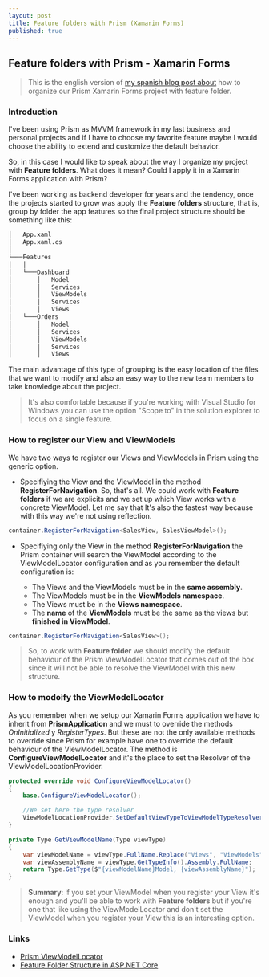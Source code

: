 ```yaml
---
layout: post
title: Feature folders with Prism (Xamarin Forms)
published: true
---
```


## Feature folders with Prism - Xamarin Forms

> This is the english version of [my spanish blog post about](https://mookiefumi.com/2019-12-19-feature-folder-con-prism-xamarin-forms) how to organize our Prism Xamarin Forms project with feature folder.

### Introduction

I've been using Prism as MVVM framework in my last business and personal projects and if I have to choose my favorite feature maybe I would choose the ability to extend and customize the default behavior.

So, in this case I would like to speak about the way I organize my project with **Feature folders**. What does it mean? Could I apply it in a Xamarin Forms application with Prism?

I've been working as backend developer for years and the tendency, once the projects started to grow was apply the **Feature folders** structure, that is, group by folder the app features so the final project structure should be something like this:

```bash
│   App.xaml
│   App.xaml.cs
│
└───Features
│   │
│   └───Dashboard
│       │   Model
│       │   Services
│       │   ViewModels
│       │   Services
│       │   Views
│   └───Orders
│       │   Model
│       │   Services
│       │   ViewModels
│       │   Services
│       │   Views
```

The main advantage of this type of grouping is the easy location of the files that we want to modify and also an easy way to the new team members to take knowledge about the project.

> It's also comfortable because if you're working with Visual Studio for Windows you can use the option "Scope to" in the solution explorer to focus on a single feature.

### How to register our View and ViewModels

We have two ways to register our Views and ViewModels in Prism using the generic option.

* Specifiying the View and the ViewModel in the method **RegisterForNavigation**. So, that's all. We could work with **Feature folders** if we are explicits and we set up which View works with a concrete ViewModel. Let me say that It's also the fastest way because with this way we're not using reflection.

```csharp
container.RegisterForNavigation<SalesView, SalesViewModel>();
```

* Specifiying only the View in the method **RegisterForNavigation** the Prism container will search the ViewModel according to the ViewModelLocator configuration and as you remember the default configuration is:

  * The Views and the ViewModels must be in the **same assembly**.
  * The ViewModels must be in the **ViewModels namespace**.
  * The Views must be in the **Views namespace**.
  * The **name** of the **ViewModels** must be the same as the views but **finished in ViewModel**.

```csharp
container.RegisterForNavigation<SalesView>();
```

> So, to work with **Feature folder** we should modify the default behaviour of the Prism ViewModelLocator that comes out of the box since it will not be able to resolve the ViewModel with this new structure.

### How to modoify the ViewModelLocator

As you remember when we setup our Xamarin Forms application we have to inherit from **PrismApplication** and we must to override the methods *OnInitialized* y *RegisterTypes*. But these are not the only available methods to override since Prism for example have one to override the default behaviour of the ViewModelLocator. The method is **ConfigureViewModelLocator** and it's the place to set the Resolver of the ViewModelLocationProvider.

```csharp
protected override void ConfigureViewModelLocator()
{
    base.ConfigureViewModelLocator();

    //We set here the type resolver
    ViewModelLocationProvider.SetDefaultViewTypeToViewModelTypeResolver(GetViewModelName);
}

private Type GetViewModelName(Type viewType)
{
    var viewModelName = viewType.FullName.Replace("Views", "ViewModels");
    var viewAssemblyName = viewType.GetTypeInfo().Assembly.FullName;
    return Type.GetType($"{viewModelName}Model, {viewAssemblyName}");
}
```

> **Summary**: if you set your ViewModel when you register your View it's enough and you'll be able to work with **Feature folders** but if you're one that like using the ViewModelLocator and don't set the ViewModel when you register your View this is an interesting option.

### Links

* [Prism ViewModelLocator](https://prismlibrary.github.io/docs/viewmodel-locator.html)
* [Feature Folder Structure in ASP.NET Core](https://scottsauber.com/2016/04/25/feature-folder-structure-in-asp-net-core/)